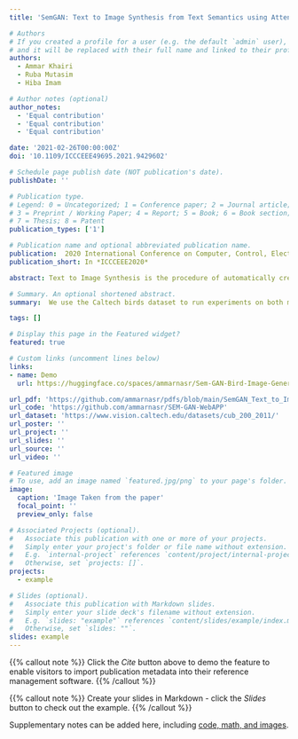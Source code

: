 ```yaml
---
title: 'SemGAN: Text to Image Synthesis from Text Semantics using Attentional Generative Adversarial Networks'

# Authors
# If you created a profile for a user (e.g. the default `admin` user), write the username (folder name) here
# and it will be replaced with their full name and linked to their profile.
authors:
  - Ammar Khairi
  - Ruba Mutasim
  - Hiba Imam

# Author notes (optional)
author_notes:
  - 'Equal contribution'
  - 'Equal contribution'
  - 'Equal contribution'

date: '2021-02-26T00:00:00Z'
doi: '10.1109/ICCCEEE49695.2021.9429602'

# Schedule page publish date (NOT publication's date).
publishDate: ''

# Publication type.
# Legend: 0 = Uncategorized; 1 = Conference paper; 2 = Journal article;
# 3 = Preprint / Working Paper; 4 = Report; 5 = Book; 6 = Book section;
# 7 = Thesis; 8 = Patent
publication_types: ['1']

# Publication name and optional abbreviated publication name.
publication:  2020 International Conference on Computer, Control, Electrical, and Electronics Engineering (ICCCEEE)
publication_short: In *ICCCEEE2020*

abstract: Text to Image Synthesis is the procedure of automatically creating a realistic image from a particular text description. There are numerous innovative and practical applications for text to image synthesis, including image processing and compute-raided design. Using Generative Adversarial Networks (GANs) alongside the Attention mechanism has led to huge improvements lately. The fine-grained attention mechanism, although powerful, does not preserve the general description information well in the generator since it only attends to the text description at word-level (fine-grained). We propose incorporating the whole sentence semantics when generating images from captions to enhance the attention mechanism outputs. According to experiments, on our model produces more robust images with a better semantic layout. We use the Caltech birds dataset to run experiments on both models and validate the effectiveness of our proposal. Our model boosts the original AttnGAN Inception score by +4.13% and the Fréchet Inception Distance score by +13.93%. Moreover, an empirical analysis is carried out on the objective and subjective measures to (i) address and overcome the limitations of these metrics (ii) verify that performance improvements are due to fundamental algorithmic changes rather than initialization and fine-tuning as with GANs models.

# Summary. An optional shortened abstract.
summary:  We use the Caltech birds dataset to run experiments on both models and validate the effectiveness of our proposal. Our model boosts the original AttnGAN Inception score by +4.13% and the Fréchet Inception Distance score by +13.93%.

tags: []

# Display this page in the Featured widget?
featured: true

# Custom links (uncomment lines below)
links:
- name: Demo
  url: https://huggingface.co/spaces/ammarnasr/Sem-GAN-Bird-Image-Generator

url_pdf: 'https://github.com/ammarnasr/pdfs/blob/main/SemGAN_Text_to_Image_Synthesis_from_Text_Semantics_using_Attentional_Generative_Adversarial_Networks.pdf'
url_code: 'https://github.com/ammarnasr/SEM-GAN-WebAPP'
url_dataset: 'https://www.vision.caltech.edu/datasets/cub_200_2011/'
url_poster: ''
url_project: ''
url_slides: ''
url_source: ''
url_video: ''

# Featured image
# To use, add an image named `featured.jpg/png` to your page's folder.
image:
  caption: 'Image Taken from the paper'
  focal_point: ''
  preview_only: false

# Associated Projects (optional).
#   Associate this publication with one or more of your projects.
#   Simply enter your project's folder or file name without extension.
#   E.g. `internal-project` references `content/project/internal-project/index.md`.
#   Otherwise, set `projects: []`.
projects:
  - example

# Slides (optional).
#   Associate this publication with Markdown slides.
#   Simply enter your slide deck's filename without extension.
#   E.g. `slides: "example"` references `content/slides/example/index.md`.
#   Otherwise, set `slides: ""`.
slides: example
---
```


{{% callout note %}}
Click the _Cite_ button above to demo the feature to enable visitors to import publication metadata into their reference management software.
{{% /callout %}}

{{% callout note %}}
Create your slides in Markdown - click the _Slides_ button to check out the example.
{{% /callout %}}

Supplementary notes can be added here, including [code, math, and images](https://wowchemy.com/docs/writing-markdown-latex/).
